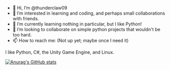 - 👋 Hi, I’m @thunderclaw09
- 👀 I’m interested in learning and coding, and perhaps small collaborations with friends.
- 🌱 I’m currently learning nothing in particular, but I like Python!
- 💞️ I’m looking to collaborate on simple python projects that wouldn't be too hard. 
- 📫 How to reach me: (Not up yet; maybe once I need it)

I like Python, C#, the Unity Game Engine, and Linux. 


[![Anurag's GitHub stats](https://github-readme-stats.vercel.app/api?username=thunderclaw09)](https://github.com/anuraghazra/github-readme-stats/theme=radical)
<!---
thunderclaw09/thunderclaw09 is a ✨ special ✨ repository because its `README.md` (this file) appears on your GitHub profile.
You can click the Preview link to take a look at your changes.
--->
